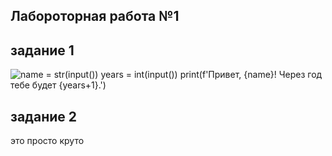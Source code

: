 ## Лабороторная работа №1

## задание 1
![name = str(input())
years = int(input())
print(f'Привет, {name}! Через год тебе будет {years+1}.')](python_labs/images/lab01/01task.png)
## задание 2
это просто круто
